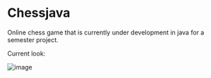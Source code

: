 # Chessjava
Online chess game that is currently under development in java for a semester project.


Current look:

![image](https://github.com/KaganBaldiran/Chessjava/assets/80681941/a9bdcf97-0af9-4456-9112-d91fcc1dc3d4)

